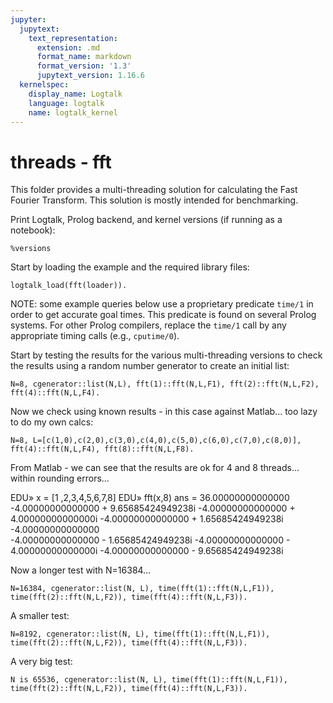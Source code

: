 ```yaml
---
jupyter:
  jupytext:
    text_representation:
      extension: .md
      format_name: markdown
      format_version: '1.3'
      jupytext_version: 1.16.6
  kernelspec:
    display_name: Logtalk
    language: logtalk
    name: logtalk_kernel
---
```


<!--
________________________________________________________________________

This file is part of Logtalk <https://logtalk.org/>  
SPDX-FileCopyrightText: 1998-2025 Paulo Moura <pmoura@logtalk.org>  
SPDX-License-Identifier: Apache-2.0

Licensed under the Apache License, Version 2.0 (the "License");
you may not use this file except in compliance with the License.
You may obtain a copy of the License at

    http://www.apache.org/licenses/LICENSE-2.0

Unless required by applicable law or agreed to in writing, software
distributed under the License is distributed on an "AS IS" BASIS,
WITHOUT WARRANTIES OR CONDITIONS OF ANY KIND, either express or implied.
See the License for the specific language governing permissions and
limitations under the License.
________________________________________________________________________
-->

# threads - fft

This folder provides a multi-threading solution for calculating the Fast 
Fourier Transform. This solution is mostly intended for benchmarking.

Print Logtalk, Prolog backend, and kernel versions (if running as a notebook):

```logtalk
%versions
```

Start by loading the example and the required library files:

```logtalk
logtalk_load(fft(loader)).
```

NOTE: some example queries below use a proprietary predicate `time/1` in
order to get accurate goal times. This predicate is found on several Prolog
systems. For other Prolog compilers, replace the `time/1` call by any
appropriate timing calls (e.g., `cputime/0`).

Start by testing the results for the various multi-threading versions to check 
the results using a random number generator to create an initial list:

```logtalk
N=8, cgenerator::list(N,L), fft(1)::fft(N,L,F1), fft(2)::fft(N,L,F2), fft(4)::fft(N,L,F4).
```

<!--
N = 8,
L = [c(0.562342, 0.37745), c(0.448983, 0.0468073), c(0.482978, 0.81187), c(0.229581, 0.879153), c(0.39853, 0.909), c(0.248164, 0.314326), c(0.744353, 0.0665809), c(0.381964, 0.993583)],
F1 = [c(3.4969, 4.39877), c(-0.0616465, -0.866927), c(1.24514, 0.493602), c(0.929429, -0.127675), c(0.879511, -0.0689684), c(-1.10131, -0.718926), c(-1.77806, 0.322397), c(0.888774, -0.412674)],
F2 = [c(3.4969, 4.39877), c(-0.0616465, -0.866927), c(1.24514, 0.493602), c(0.929429, -0.127675), c(0.879511, -0.0689684), c(-1.10131, -0.718926), c(-1.77806, 0.322397), c(0.888774, -0.412674)],
F4 = [c(3.4969, 4.39877), c(-0.0616465, -0.866927), c(1.24514, 0.493602), c(0.929429, -0.127675), c(0.879511, -0.0689684), c(-1.10131, -0.718926), c(-1.77806, 0.322397), c(0.888774, -0.412674)]

true.
-->

Now we check using known results - in this case against Matlab... too lazy to do my own calcs:

```logtalk
N=8, L=[c(1,0),c(2,0),c(3,0),c(4,0),c(5,0),c(6,0),c(7,0),c(8,0)], fft(4)::fft(N,L,F4), fft(8)::fft(N,L,F8).
```

<!--
N = 8,
L = [c(1, 0), c(2, 0), c(3, 0), c(4, 0), c(5, 0), c(6, 0), c(7, 0), c(8, 0)],
F4 = [c(36.0, 0.0), c(-4.0, -9.65686), c(-4.0, -4.0), c(-4.0, -1.65686), c(-4.0, 0.0), c(-4.0, 1.65686), c(-4.0, 4.0), c(-4.0, 9.65686)],
F8 = [c(36.0, 0.0), c(-4.0, -9.65686), c(-4.0, -4.0), c(-4.0, -1.65686), c(-4.0, 0.0), c(-4.0, 1.65686), c(-4.0, 4.0), c(-4.0, 9.65686)]

true.
-->

From Matlab - we can see that the results are ok for 4 and 8 threads... within rounding errors...

EDU» x = [1 ,2,3,4,5,6,7,8]
EDU» fft(x,8)
ans =
 36.00000000000000                     
-4.00000000000000 + 9.65685424949238i
-4.00000000000000 + 4.00000000000000i 
-4.00000000000000 + 1.65685424949238i
-4.00000000000000                     
-4.00000000000000 - 1.65685424949238i
-4.00000000000000 - 4.00000000000000i 
-4.00000000000000 - 9.65685424949238i


Now a longer test with N=16384...

```logtalk
N=16384, cgenerator::list(N, L), time(fft(1)::fft(N,L,F1)), time(fft(2)::fft(N,L,F2)), time(fft(4)::fft(N,L,F3)).
```

<!--
% 1,540,128 inferences, 1.18 CPU in 1.27 seconds (93% CPU, 1305193 Lips)
% 16,496 inferences, 1.23 CPU in 0.77 seconds (159% CPU, 13411 Lips)
% 16,495 inferences, 1.34 CPU in 0.54 seconds (249% CPU, 12310 Lips)

N = 16384,
L = [c(0.0980332, 0.534537), c(0.783046, 0.0702899), c(0.00399351, 0.458403), c(0.332693, 0.365153), c(0.584027, 0.271888), c(0.0550958, 0.545072), c(0.190854, 0.288811), c(0.0521769, 0.123861), c(..., ...)|...],
F1 = [c(8174.33, 8219.08), c(-20.8685, -26.0953), c(25.668, 53.9194), c(-27.0944, 19.5957), c(21.5431, -19.3457), c(29.1652, -14.5477), c(-9.71613, -11.4724), c(-30.8867, -26.4551), c(..., ...)|...],
F2 = [c(8174.33, 8219.08), c(-20.8685, -26.0953), c(25.668, 53.9194), c(-27.0944, 19.5957), c(21.5431, -19.3457), c(29.1652, -14.5477), c(-9.71613, -11.4724), c(-30.8867, -26.4551), c(..., ...)|...],
F3 = [c(8174.33, 8219.08), c(-20.8685, -26.0953), c(25.668, 53.9194), c(-27.0944, 19.5957), c(21.5431, -19.3457), c(29.1652, -14.5477), c(-9.71613, -11.4724), c(-30.8867, -26.4551), c(..., .

true.
-->

A smaller test:

```logtalk
N=8192, cgenerator::list(N, L), time(fft(1)::fft(N,L,F1)), time(fft(2)::fft(N,L,F2)), time(fft(4)::fft(N,L,F3)).
```

<!--
% 720,928 inferences, 0.55 CPU in 0.58 seconds (94% CPU, 1310778 Lips)
% 8,304 inferences, 0.55 CPU in 0.33 seconds (166% CPU, 15098 Lips)
% 8,304 inferences, 0.59 CPU in 0.24 seconds (241% CPU, 14075 Lips)

N = 8192,
L = [c(0.108653, 0.130382), c(0.299788, 0.366249), c(0.797314, 0.0934765), c(0.618671, 0.557751), c(0.23189, 0.736263), c(0.157462, 0.455775), c(0.398063, 0.128278), c(0.0265977, 0.540345), c(..., ...)|...],
F1 = [c(4119.95, 4113.57), c(-11.2542, 19.0867), c(29.8736, 13.7454), c(2.13094, -50.7658), c(-35.5401, 2.62093), c(-19.7409, 38.7919), c(28.3842, 56.9097), c(-11.8783, 8.50143), c(..., ...)|...],
F2 = [c(4119.95, 4113.57), c(-11.2542, 19.0867), c(29.8736, 13.7454), c(2.13094, -50.7658), c(-35.5401, 2.62093), c(-19.7409, 38.7919), c(28.3842, 56.9097), c(-11.8783, 8.50143), c(..., ...)|...],
F3 = [c(4119.95, 4113.57), c(-11.2542, 19.0867), c(29.8736, 13.7454), c(2.13094, -50.7658), c(-35.5401, 2.62093), c(-19.7409, 38.7919), c(28.3842, 56.9097), c(-11.8783, 8.50143), c(..., ...)|...]

true.
-->

A very big test:

```logtalk
N is 65536, cgenerator::list(N, L), time(fft(1)::fft(N,L,F1)), time(fft(2)::fft(N,L,F2)), time(fft(4)::fft(N,L,F3)).
```

<!--
% 6,946,848 inferences, 5.91 CPU in 6.42 seconds (92% CPU, 1175440 Lips)
% 65,648 inferences, 6.03 CPU in 3.80 seconds (159% CPU, 10887 Lips)
% 65,648 inferences, 6.31 CPU in 2.54 seconds (249% CPU, 10404 Lips)

N = 65536,
L = [c(0.416673, 0.410381), c(0.340778, 0.930646), c(0.373208, 0.0208154), c(0.853131, 0.265193), c(0.661878, 0.674402), c(0.99455, 0.599138), c(0.109308, 0.617546), c(0.187351, 0.0837411), c(..., ...)|...],
F1 = [c(32814.3, 32830.9), c(125.184, 70.4444), c(-100.912, 55.0937), c(3.58732, -131.877), c(107.255, 2.85792), c(-128.124, 25.6776), c(56.3197, -29.6811), c(-66.6174, -108.857), c(..., ...)|...],
F2 = [c(32814.3, 32830.9), c(125.184, 70.4444), c(-100.912, 55.0937), c(3.58732, -131.877), c(107.255, 2.85792), c(-128.124, 25.6776), c(56.3197, -29.6811), c(-66.6174, -108.857), c(..., ...)|...],
F3 = [c(32814.3, 32830.9), c(125.184, 70.4444), c(-100.912, 55.0937), c(3.58732, -131.877), c(107.255, 2.85792), c(-128.124, 25.6776), c(56.3197, -29.6811), c(-66.6174, -108.857), c(..., ...)|...]

true.
-->
